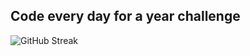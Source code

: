 ## Code every day for a year challenge

![GitHub Streak](https://streak-stats.demolab.com?user=badalya1&theme=dark&hide_border=true&border_radius=12&card_width=845&background=45%2C0D1117%2C05070A)
